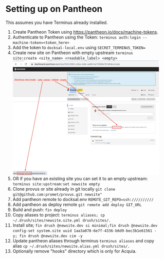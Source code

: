 # Setting up on Pantheon
This assumes you have Terminus already installed.

1. Create Pantheon Token using https://pantheon.io/docs/machine-tokens.
2. Authenticate to Pantheon using the Token: ``terminus auth:login --machine-token=<token_here>``
3. Add the token to ``docksal-local.env`` using ``SECRET_TERMINUS_TOKEN=``
4. Create new site on Pantheon with empty upstream ``terminus site:create <site_name> <readable_label> <empty>``
![empty_patheon_project](images/empty_pantheon_project.png)
5. OR if you have an existing site you can set it to an empty upstream: ``terminus site:upstream:set newsite empty``
6. Clone provus or site already in git locally ``git clone git@github.com:promet/provus.git newsite"``
7. Add pantheon remote to docksal.env ``REMOTE_GIT_REPO=ssh://////////``
8. Add pantheon as deploy remote ``git remote add deploy GIT_URL``
9. Build and push: ``fin deploy``
10. Copy aliases to project: ``terminus aliases; cp ~/.drush/sites/newsite.site.yml drush/sites/.``
11. Install site; ``fin drush @newsite.dev si minimal;fin drush @newsite.dev config-set system.site uuid 1aa3a078-6e7f-4336-b6d9-bec3b1e61561 -y; fin drush @newsite.dev cim -y``
12. Update pantheon aliases through terminus ``terminus aliases`` and copy alias ``cp ~/.drush/sites/newsite.alias.yml drush/sites/.``
13. Optionally remove "hooks" directory which is only for Acquia.
